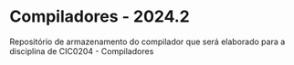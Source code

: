 # Compiladores - 2024.2

Repositório de armazenamento do compilador que será elaborado para a disciplina de CIC0204 - Compiladores